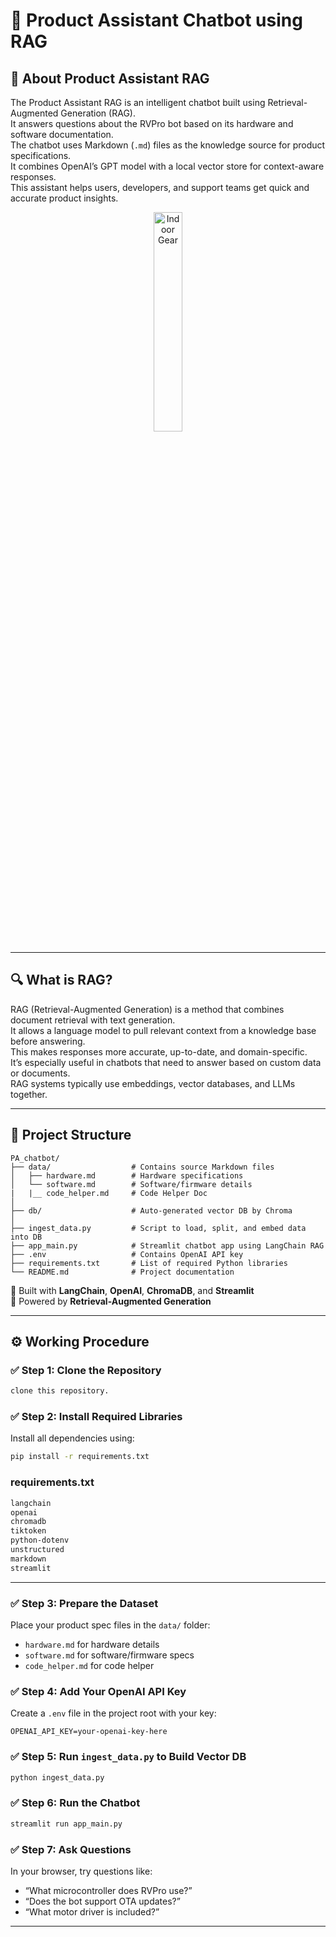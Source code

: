 # 🤖 Product Assistant Chatbot using RAG

## 🧠 About Product Assistant RAG

The Product Assistant RAG is an intelligent chatbot built using Retrieval-Augmented Generation (RAG).  
It answers questions about the RVPro bot based on its hardware and software documentation.  
The chatbot uses Markdown (`.md`) files as the knowledge source for product specifications.  
It combines OpenAI’s GPT model with a local vector store for context-aware responses.  
This assistant helps users, developers, and support teams get quick and accurate product insights.

<p align="center">
  <img src="assets/output.gif" alt="Indoor Gear" width="30%" />
</p>

---

## 🔍 What is RAG?

RAG (Retrieval-Augmented Generation) is a method that combines document retrieval with text generation.  
It allows a language model to pull relevant context from a knowledge base before answering.  
This makes responses more accurate, up-to-date, and domain-specific.  
It’s especially useful in chatbots that need to answer based on custom data or documents.  
RAG systems typically use embeddings, vector databases, and LLMs together.

---

## 📁 Project Structure

```
PA_chatbot/
├── data/                  # Contains source Markdown files
│   ├── hardware.md        # Hardware specifications
│   └── software.md        # Software/firmware details
|   |__ code_helper.md     # Code Helper Doc
│
├── db/                    # Auto-generated vector DB by Chroma
│
├── ingest_data.py         # Script to load, split, and embed data into DB
├── app_main.py            # Streamlit chatbot app using LangChain RAG
├── .env                   # Contains OpenAI API key
├── requirements.txt       # List of required Python libraries
└── README.md              # Project documentation
```

🔗 Built with **LangChain**, **OpenAI**, **ChromaDB**, and **Streamlit**  
🧠 Powered by **Retrieval-Augmented Generation**

---

## ⚙️ Working Procedure

### ✅ Step 1: Clone the Repository

```bash
clone this repository.
```

### ✅ Step 2: Install Required Libraries

Install all dependencies using:

```bash
pip install -r requirements.txt
```

### requirements.txt

```txt
langchain
openai
chromadb
tiktoken
python-dotenv
unstructured
markdown
streamlit
```

---

### ✅ Step 3: Prepare the Dataset

Place your product spec files in the `data/` folder:
- `hardware.md` for hardware details
- `software.md` for software/firmware specs
- `code_helper.md` for code helper

### ✅ Step 4: Add Your OpenAI API Key

Create a `.env` file in the project root with your key:

```env
OPENAI_API_KEY=your-openai-key-here
```

### ✅ Step 5: Run `ingest_data.py` to Build Vector DB

```bash
python ingest_data.py
```

### ✅ Step 6: Run the Chatbot

```bash
streamlit run app_main.py
```

### ✅ Step 7: Ask Questions

In your browser, try questions like:
- “What microcontroller does RVPro use?”
- “Does the bot support OTA updates?”
- “What motor driver is included?”

---

